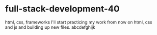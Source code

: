 # full-stack-development-40
html, css, frameworks
I'll start practicing my work from now on html, css and js and building up new files.
abcdefghijk

